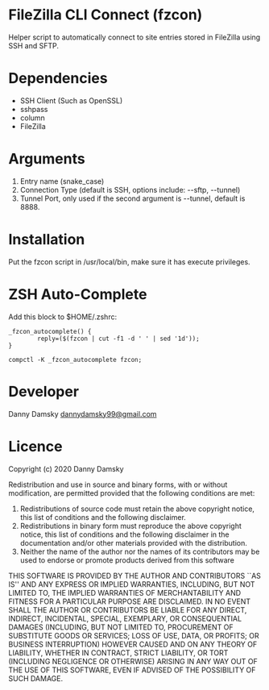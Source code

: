 # FileZilla CLI Connect (fzcon)
Helper script to automatically connect to site entries stored in FileZilla using SSH and SFTP.

# Dependencies
- SSH Client (Such as OpenSSL)
- sshpass
- column
- FileZilla

# Arguments
1. Entry name (snake_case)
2. Connection Type (default is SSH, options include: --sftp, --tunnel)
3. Tunnel Port, only used if the second argument is --tunnel, default is 8888.

# Installation
Put the fzcon script in /usr/local/bin, make sure it has execute privileges.

# ZSH Auto-Complete

Add this block to $HOME/.zshrc:

    _fzcon_autocomplete() {
            reply=($(fzcon | cut -f1 -d ' ' | sed '1d'));
    }

    compctl -K _fzcon_autocomplete fzcon;

# Developer
Danny Damsky <dannydamsky99@gmail.com>

# Licence
Copyright (c) 2020 Danny Damsky

Redistribution and use in source and binary forms, with or without
modification, are permitted provided that the following conditions
are met:
1. Redistributions of source code must retain the above copyright
   notice, this list of conditions and the following disclaimer.
2. Redistributions in binary form must reproduce the above copyright
   notice, this list of conditions and the following disclaimer in the
   documentation and/or other materials provided with the distribution.
3. Neither the name of the author nor the names of its contributors may
   be used to endorse or promote products derived from this software

THIS SOFTWARE IS PROVIDED BY THE AUTHOR AND CONTRIBUTORS ``AS IS'' AND
ANY EXPRESS OR IMPLIED WARRANTIES, INCLUDING, BUT NOT LIMITED TO, THE
IMPLIED WARRANTIES OF MERCHANTABILITY AND FITNESS FOR A PARTICULAR PURPOSE
ARE DISCLAIMED.  IN NO EVENT SHALL THE AUTHOR OR CONTRIBUTORS BE LIABLE
FOR ANY DIRECT, INDIRECT, INCIDENTAL, SPECIAL, EXEMPLARY, OR CONSEQUENTIAL
DAMAGES (INCLUDING, BUT NOT LIMITED TO, PROCUREMENT OF SUBSTITUTE GOODS
OR SERVICES; LOSS OF USE, DATA, OR PROFITS; OR BUSINESS INTERRUPTION)
HOWEVER CAUSED AND ON ANY THEORY OF LIABILITY, WHETHER IN CONTRACT, STRICT
LIABILITY, OR TORT (INCLUDING NEGLIGENCE OR OTHERWISE) ARISING IN ANY WAY
OUT OF THE USE OF THIS SOFTWARE, EVEN IF ADVISED OF THE POSSIBILITY OF
SUCH DAMAGE.
